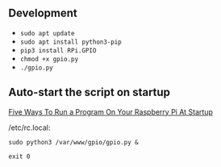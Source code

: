## Development

- `sudo apt update`
- `sudo apt install python3-pip`
- `pip3 install RPi.GPIO`
- `chmod +x gpio.py`
- `./gpio.py`

## Auto-start the script on startup

[Five Ways To Run a Program On Your Raspberry Pi At Startup](https://www.dexterindustries.com/howto/run-a-program-on-your-raspberry-pi-at-startup/)

/etc/rc.local:
```
sudo python3 /var/www/gpio/gpio.py &

exit 0
```